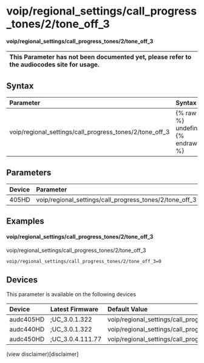 ﻿---
description: voip/regional_settings/call_progress_tones/2/tone_off_3
search: false
---

# voip/regional_settings/call_progress_tones/2/tone_off_3

#### voip/regional_settings/call_progress_tones/2/tone_off_3


| This Parameter has not been documented yet, please refer to the audiocodes site for usage.  |
| :--- |

## Syntax
| Parameter | Syntax |
| :--- | :--- |
|voip/regional_settings/call_progress_tones/2/tone_off_3 | {% raw %} undefined {% endraw %} |

## Parameters
|Device|Parameter|value|Description|
|:---|:---|:---|:---|
| 405HD | voip/regional_settings/call_progress_tones/2/tone_off_3 |  |  |

## Examples
#### voip/regional_settings/call_progress_tones/2/tone_off_3

voip/regional_settings/call_progress_tones/2/tone_off_3

```
voip/regional_settings/call_progress_tones/2/tone_off_3=0
```

## Devices
This parameter is available on the following devices

| Device | Latest Firmware | Default Value |
|:---|:---|:---|
| audc405HD | ;UC_3.0.1.322 | voip/regional_settings/call_progress_tones/2/tone_off_3=0 
| audc440HD | ;UC_3.0.1.322 | voip/regional_settings/call_progress_tones/2/tone_off_3=0 
| audc450HD | ;UC_3.0.4.111.77 | voip/regional_settings/call_progress_tones/2/tone_off_3=0 

(view disclaimer)[disclaimer]
